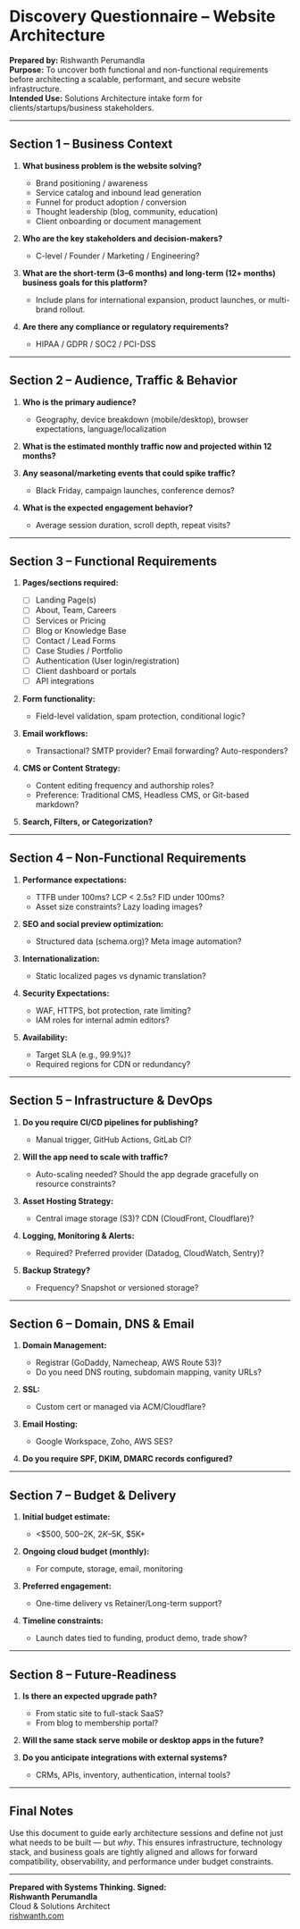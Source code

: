 # Discovery Questionnaire – Website Architecture

**Prepared by:** Rishwanth Perumandla  
**Purpose:** To uncover both functional and non-functional requirements before architecting a scalable, performant, and secure website infrastructure.  
**Intended Use:** Solutions Architecture intake form for clients/startups/business stakeholders.

---

## Section 1 – Business Context

1. **What business problem is the website solving?**
   - Brand positioning / awareness
   - Service catalog and inbound lead generation
   - Funnel for product adoption / conversion
   - Thought leadership (blog, community, education)
   - Client onboarding or document management

2. **Who are the key stakeholders and decision-makers?**
   - C-level / Founder / Marketing / Engineering?

3. **What are the short-term (3–6 months) and long-term (12+ months) business goals for this platform?**
   - Include plans for international expansion, product launches, or multi-brand rollout.

4. **Are there any compliance or regulatory requirements?**
   - HIPAA / GDPR / SOC2 / PCI-DSS

---

## Section 2 – Audience, Traffic & Behavior

1. **Who is the primary audience?**
   - Geography, device breakdown (mobile/desktop), browser expectations, language/localization

2. **What is the estimated monthly traffic now and projected within 12 months?**

3. **Any seasonal/marketing events that could spike traffic?**
   - Black Friday, campaign launches, conference demos?

4. **What is the expected engagement behavior?**
   - Average session duration, scroll depth, repeat visits?

---

## Section 3 – Functional Requirements

1. **Pages/sections required:**
   - ☐ Landing Page(s)
   - ☐ About, Team, Careers
   - ☐ Services or Pricing
   - ☐ Blog or Knowledge Base
   - ☐ Contact / Lead Forms
   - ☐ Case Studies / Portfolio
   - ☐ Authentication (User login/registration)
   - ☐ Client dashboard or portals
   - ☐ API integrations

2. **Form functionality:**
   - Field-level validation, spam protection, conditional logic?

3. **Email workflows:**
   - Transactional? SMTP provider? Email forwarding? Auto-responders?

4. **CMS or Content Strategy:**
   - Content editing frequency and authorship roles?
   - Preference: Traditional CMS, Headless CMS, or Git-based markdown?

5. **Search, Filters, or Categorization?**

---

## Section 4 – Non-Functional Requirements

1. **Performance expectations:**
   - TTFB under 100ms? LCP < 2.5s? FID under 100ms?
   - Asset size constraints? Lazy loading images?

2. **SEO and social preview optimization:**
   - Structured data (schema.org)? Meta image automation?

3. **Internationalization:**
   - Static localized pages vs dynamic translation?

4. **Security Expectations:**
   - WAF, HTTPS, bot protection, rate limiting?
   - IAM roles for internal admin editors?

5. **Availability:**
   - Target SLA (e.g., 99.9%)?
   - Required regions for CDN or redundancy?

---

## Section 5 – Infrastructure & DevOps

1. **Do you require CI/CD pipelines for publishing?**
   - Manual trigger, GitHub Actions, GitLab CI?

2. **Will the app need to scale with traffic?**
   - Auto-scaling needed? Should the app degrade gracefully on resource constraints?

3. **Asset Hosting Strategy:**
   - Central image storage (S3)? CDN (CloudFront, Cloudflare)?

4. **Logging, Monitoring & Alerts:**
   - Required? Preferred provider (Datadog, CloudWatch, Sentry)?

5. **Backup Strategy?**
   - Frequency? Snapshot or versioned storage?

---

## Section 6 – Domain, DNS & Email

1. **Domain Management:**
   - Registrar (GoDaddy, Namecheap, AWS Route 53)?
   - Do you need DNS routing, subdomain mapping, vanity URLs?

2. **SSL:**
   - Custom cert or managed via ACM/Cloudflare?

3. **Email Hosting:**
   - Google Workspace, Zoho, AWS SES?

4. **Do you require SPF, DKIM, DMARC records configured?**

---

## Section 7 – Budget & Delivery

1. **Initial budget estimate:**
   - <$500, $500–$2K, $2K–$5K, $5K+

2. **Ongoing cloud budget (monthly):**
   - For compute, storage, email, monitoring

3. **Preferred engagement:**
   - One-time delivery vs Retainer/Long-term support?

4. **Timeline constraints:**
   - Launch dates tied to funding, product demo, trade show?

---

## Section 8 – Future-Readiness

1. **Is there an expected upgrade path?**
   - From static site to full-stack SaaS?
   - From blog to membership portal?

2. **Will the same stack serve mobile or desktop apps in the future?**

3. **Do you anticipate integrations with external systems?**
   - CRMs, APIs, inventory, authentication, internal tools?

---

## Final Notes

Use this document to guide early architecture sessions and define not just what needs to be built — but *why*. This ensures infrastructure, technology stack, and business goals are tightly aligned and allows for forward compatibility, observability, and performance under budget constraints.

---

**Prepared with Systems Thinking. Signed:**  
**Rishwanth Perumandla**  
Cloud & Solutions Architect  
[rishwanth.com](https://rishwanth.com)
